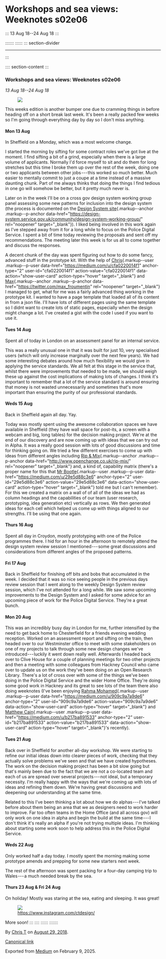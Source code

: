 <div>

# Workshops and sea views: Weeknotes s02e06 

</div>

::: 
13 Aug 18--24 Aug 18
:::

::::::: 
:::::: 
::: section-divider

------------------------------------------------------------------------
:::

:::: section-content
::: 
### Workshops and sea views: Weeknotes s02e06 

*13 Aug 18--24 Aug 18*

<figure id="d688" class="graf graf--figure graf-after--p">
<img
src="https://cdn-images-1.medium.com/max/800/1*sC5GHIU24uvYeVjw7MAsGA.gif"
class="graf-image" data-image-id="1*sC5GHIU24uvYeVjw7MAsGA.gif"
data-width="224" data-height="126" />
</figure>

This weeks edition is another bumper one due to cramming things in
before heading off on a short break last week. It's been a really packed
few weeks so I'm going through everything day by day so I don't miss
anything.

#### **Mon 13 Aug** 

In Sheffield on a Monday, which was a most welcome change.

I started the morning by sifting for some contract roles we've got live
at the moment. I find sifting a bit of a grind, especially when there is
a large volume of applicants. Normally I'd force myself to sit and do
them for long stretches but this time I broke them up over the rest of
the week, doing one or two applicants between other jobs --- this worked
so much better. Much easier to mentally commit to just a coupe at a time
instead of a massive daunting chunk. Part of me always thinks that doing
the things I find tedious in one go will somehow be better, but it
pretty much never is.

Later on in the week I'll be on a cross gov design system working group
panel assessing some new patterns for inclusion into the design system
(the process is documented on the [Design System
site](https://design-system.service.gov.uk/community/design-system-working-group/){.markup--anchor
.markup--p-anchor
data-href="https://design-system.service.gov.uk/community/design-system-working-group/"
rel="noopener" target="_blank"}). I liked being involved in this work
again as I've stepped away from it for a long while to focus on the
Police Digital Service. I spent a bit of time today reviewing the
proposals and sent off my recommendations. The meeting later this week
is for us all to come together and discuss the responses.

A decent chunk of the day was spent figuring out how to do some fancy,
advanced stuff in the prototype kit. With the help of
[Chris](https://medium.com/u/cfa0220014f1){.markup--user .markup--p-user
data-href="https://medium.com/u/cfa0220014f1" anchor-type="2"
user-id="cfa0220014f1" action-value="cfa0220014f1"
data-action="show-user-card" action-type="hover" target="_blank"} and
[Max](https://twitter.com/max_froumentin){.markup--anchor
.markup--p-anchor data-href="https://twitter.com/max_froumentin"
rel="noopener" target="_blank"} I managed to get, what for me was a
fairly advanced thing working in the prototype kit. I wanted to have a
page template that loaded all of its content in from a json file. I'll
have lots of different pages using the same template so I didnt want to
create lots of static pages, especially when the design might change a
lot. I've created a gist with the code I used if you want to use it.

<figure id="5dde" class="graf graf--figure graf--iframe graf-after--p">

</figure>

#### **Tues 14 Aug** 

Spent all of today in London on an assessment panel for an internal
service.

This was a really unusual one in that it was built for just 10, very
specialised users (which will only increase marginally over the next few
years). We had some interesting debates around how much flexibility we
would give in applying the service standards. We all felt at this stage
in the service that, whilst there were improvements that needed to be
made, we should weigh these up against the cost implications of making
lots of changes. I think it's important to remember that a lot of the
service standard is around ensuring that money is not wasted
unnecessarily and sometimes that's more important than ensuring the
purity of our professional standards.

#### **Weds 15 Aug** 

Back in Sheffield again all day. Yay.

Today was mostly spent using the awesome collaboration spaces we have
available in Sheffield (they have wall space for post-its, a screen with
a webcam and big, long tables) for the decision making project. We're at
the end of our discovery and are now coming up with ideas that we can
try out in Alpha. It was a really good session with lots of good
discussions and time for thinking going on. We tried a few different
exercises to come up with ideas from different angles including [Rip &
Mix](http://www.openchange.co.uk/rip-mix/){.markup--anchor
.markup--p-anchor data-href="http://www.openchange.co.uk/rip-mix/"
rel="noopener" target="_blank"} and, a kind of, capability matrix
(there's a proper name for this that [Mr
Bootle](https://medium.com/u/29e5d88c3e6){.markup--user .markup--p-user
data-href="https://medium.com/u/29e5d88c3e6" anchor-type="2"
user-id="29e5d88c3e6" action-value="29e5d88c3e6"
data-action="show-user-card" action-type="hover" target="_blank"} told
me but I can't remember). For this we created a matrix on a wall of of
all of the ideas we had as column headings and the capabilities of our
team (user research, prototyping, idea generation etc) vertically as
rows. We then generated ideas for each cell which helped us come up with
things aligned to our strengths. I'll be using that one again.

#### **Thurs 16 Aug** 

Spent all day in Croydon, mostly prototyping with one of the Police
programmes there. I hid for an hour in the afternoon to remotely attend
the design system review session I mentioned --- some great discussions
and considerations from different angles of the proposed patterns.

#### **Fri 17 Aug** 

Back in Sheffield for finishing off bits and bobs that accumulated in
the week. I decided that it was so nice seeing people in the previous
days review session that I went along to the weekly Design System review
session, which I've not attended for a long while. We saw some upcoming
improvements to the Design System and I asked for some advice for an
upcoming piece of work for the Police Digital Service. They're a great
bunch.

#### **Mon 20 Aug** 

This was an incredibly busy day in London for me, further intensified by
the need to get back home to Chesterfield for a friends evening wedding
reception. Worked on an assessment report and sifting on the train, then
headed over to our Westminster office to meet with some stakeholders on
one of my projects to talk through some new design changes we've
introduced --- luckily it went down really well. Afterwards I headed
back over to Clive House for a couple of planning meetings for two other
projects and then a meeting with some colleagues from Hackney Council
who came over to update us on the work they've been doing on an Open
Research Library. There's a lot of cross over with some of the things
we've been doing in the Police Digital Service and the wider Home
Office. They're doing some good work in Hackney and its great to see
lots of the team there also doing weeknotes (I've been enjoying [Rahma
Mohamed](https://medium.com/u/909c9a7a9de6){.markup--user
.markup--p-user data-href="https://medium.com/u/909c9a7a9de6"
anchor-type="2" user-id="909c9a7a9de6" action-value="909c9a7a9de6"
data-action="show-user-card" action-type="hover" target="_blank"} and
[Matthew Cain](https://medium.com/u/b217ba891533){.markup--user
.markup--p-user data-href="https://medium.com/u/b217ba891533"
anchor-type="2" user-id="b217ba891533" action-value="b217ba891533"
data-action="show-user-card" action-type="hover" target="_blank"}'s
recently).

#### **Tues 21 Aug** 

Back over in Sheffield for another all-day workshop. We were starting to
refine our initial ideas down into clearer pieces of work, checking that
they actually solve problems we've seen and that we have created
hypotheses. The work on the decision making project has been a bit slow
going but that's mainly been due to the fact that we are not a
co-located team and each of us are spread over several projects --- not
ideal, but a temporary necessity. I'm really happy with the ways that
we're coming up with lots of ideas and refining them down. We're having
great discussions and deepening our understanding at the same time.

Related to this I've been thinking a lot about how we do alphas --- I've
talked before about them being an area that we as designers need to work
harder to improve. Far too often teams in the Home Office (and all
across gov) will only work on one idea in alpha and begin the build at
the same time --- I don't think it's really an alpha if you're not
trying multiple ideas. I'm thinking about starting some work soon to
help address this in the Police Digital Service.

#### Weds 22 Aug 

Only worked half a day today. I mostly spent the morning making some
prototype amends and prepping for some new starters next week.

The rest of the afternoon was spent packing for a four-day camping trip
to Wales --- a much needed break by the sea.

#### Thurs 23 Aug & Fri 24 Aug 

On holiday! Mostly was staring at the sea, eating and sleeping. It was
great!

<figure id="f3de" class="graf graf--figure graf-after--p">
<img
src="https://cdn-images-1.medium.com/max/800/1*y4xEZFC6VG4v5us2ATFLgg.jpeg"
class="graf-image" data-image-id="1*y4xEZFC6VG4v5us2ATFLgg.jpeg"
data-width="1080" data-height="1080" data-is-featured="true" />
<figcaption><a href="https://www.instagram.com/ctdesign/"
class="markup--anchor markup--figure-anchor"
data-href="https://www.instagram.com/ctdesign/" rel="nofollow noopener"
target="_blank">https://www.instagram.com/ctdesign/</a></figcaption>
</figure>

More soon!
:::
::::
::::::
:::::::

By [Chris T](https://medium.com/@ctdesign) on [August
29, 2018](https://medium.com/p/6c9fbc5dfb2f).

[Canonical
link](https://medium.com/@ctdesign/workshops-and-sea-views-weeknotes-s02e06-6c9fbc5dfb2f)

Exported from [Medium](https://medium.com) on February 9, 2025.
